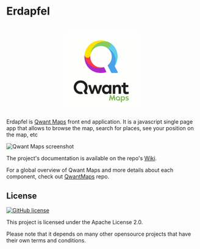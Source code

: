 # Erdapfel

<h1 align="center">
  <img src="https://github.com/Qwant/qwantmaps/raw/master/images/logo.png" alt="QwantMaps" width="200" height="200" />
</h1>


Erdapfel is [Qwant Maps](https://www.qwant.com/maps/) front end application. It is a javascript single page app that allows to browse the map, search for places, see your position on the map, etc

![Qwant Maps screenshot](https://user-images.githubusercontent.com/442681/158149673-cb6c0450-b5cf-438a-b138-c10917e9b956.png)

The project's documentation is available on the repo's [Wiki](https://github.com/Qwant/erdapfel/wiki).

For a global overview of Qwant Maps and more details about each component, check out [QwantMaps](https://github.com/Qwant/qwantmaps/) repo.


## License

[![GitHub license](https://img.shields.io/github/license/Qwant/erdapfel.svg)](https://github.com/Qwant/erdapfel/blob/master/LICENSE)

This project is licensed under the Apache License 2.0.

Please note that it depends on many other opensource projects that have their own terms and conditions.
